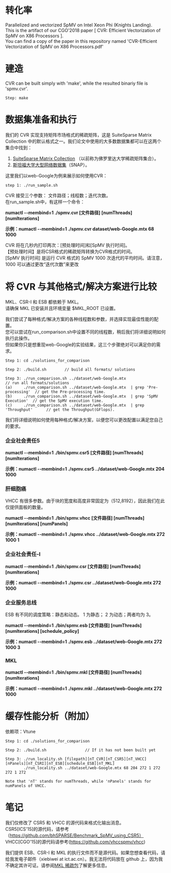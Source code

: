 # 转化率

Parallelized and vectorized SpMV on Intel Xeon Phi (Knights Landing). <br> This is the artifact of our CGO'2018 paper [ CVR: Efficient Vectorization of SpMV on X86 Processors ]. <br> You can find a copy of the paper in this repository named 'CVR-Efficient Vectorization of SpMV on X86 Processors.pdf'

# 建造

CVR can be built simply with 'make', while the resulted binariy file is 'spmv.cvr'.

```
Step: make
```

# 数据集准备和执行

我们的 CVR 实现支持矩阵市场格式的稀疏矩阵，这是 SuiteSparse Matrix Collection 中的默认格式之一。我们论文中使用的大多数数据集都可以在这两个集合中找到：

1. [SuiteSparse Matrix Collection](https://sparse.tamu.edu) （以前称为佛罗里达大学稀疏矩阵集合）。
2. [斯坦福大学大型网络数据集](http://snap.stanford.edu/data/)（SNAP）。

这里我们以web-Google为例来展示如何使用CVR：

```
step 1: ./run_sample.sh
```

CVR 接受三个参数： 文件路径；线程数；迭代次数。<br>在run_sample.sh中，有这样一个命令：

**numactl --membind=1 ./spmv.cvr [文件路径] [numThreads] [numIterations]**

**示例：numactl --membind=1 ./spmv.cvr dataset/web-Google.mtx 68 1000**

CVR 将在几秒内打印两次：[预处理时间]和[SpMV 执行时间]。<br> 【预处理时间】是将CSR格式的稀疏矩阵转换为CVR格式的时间。<br> [SpMV 执行时间] 是运行 CVR 格式的 SpMV 1000 次迭代的平均时间。请注意，1000 可以通过更改“迭代次数”来更改<br>

# 将 CVR 与其他格式/解决方案进行比较

MKL、CSR-I 和 ESB 都依赖于 MKL。<br>请确保 MKL 已安装并且环境变量 $MKL_ROOT 已设置。<br>

我们尝试了每种格式/解决方案的各种线程数和参数，并选择实现最佳性能的配置。<br>您可以尝试在run_comparison.sh中设置不同的线程数，稍后我们将详细说明如何执行此操作。<br>但如果你只是想重现web-Google的实验结果，这三个步骤绝对可以满足你的需求。<br>

```
Step 1: cd ./solutions_for_comparison

Step 2: ./build.sh        // build all formats/ solutions

Step 3: ./run_comparison.sh ../dataset/web-Google.mtx                           // run all formats/solutions
(a)     ./run_comparison.sh ../dataset/web-Google.mtx  | grep 'Pre-processing'  // get the Pre-processing time.
(b)     ./run_comparison.sh ../dataset/web-Google.mtx  | grep 'SpMV Execution'  // get the SpMV execution time.
(c)     ./run_comparison.sh ../dataset/web-Google.mtx  | grep 'Throughput'      // get the Throughput(GFlops).
```

我们将详细说明如何使用每种格式/解决方案，以便您可以更改配置以满足您自己的要求。

### 企业社会责任5

**numactl --membind=1 ./bin/spmv.csr5 [文件路径] [numThreads] [numIterations]**

**示例：numactl --membind=1 ./spmv.csr5 ../dataset/web-Google.mtx 204 1000**

### 肝细胞癌

VHCC 有很多参数。由于块的宽度和高度非常固定为（512,8192），因此我们在此仅提供面板的数量。

**numactl --membind=1 ./bin/spmv.vhcc [文件路径] [numThreads] [numIterations] [numPanels]**

**示例：numactl --membind=1 ./spmv.vhcc ../dataset/web-Google.mtx 272 1000 1**

### 企业社会责任-I

**numactl --membind=1 ./bin/spmv.csr [文件路径] [numThreads] [numIterations]**

**示例：numactl --membind=1 ./spmv.csr ../dataset/web-Google.mtx 272 1000**

### 企业服务总线

ESB 有不同的调度策略：静态和动态。 1 为静态； 2 为动态；两者均为 3。<br>

**numactl --membind=1 ./bin/spmv.esb [文件路径] [numThreads] [numIterations] [schedule_policy]**

**示例：numactl --membind=1 ./spmv.esb ../dataset/web-Google.mtx 272 1000 3**

### MKL

**numactl --membind=1 ./bin/spmv.mkl [文件路径] [numThreads] [numIterations]**

**示例：numactl --membind=1 ./spmv.mkl ../dataset/web-Google.mtx 272 1000**

# 缓存性能分析（附加）

依赖项：Vtune

```
Step 1: cd ./solutions_for_comparison
	
Step 2: ./build.sh                 // If it has not been built yet

Step 3: ./run_locality.sh [filepath][nT_CVR][nT_CSR5][nT_VHCC][nPanels][nT_CSRI][nT_ESB][schedule_ESB][nT_MKL]
        ./run_locality.sh ../dataset/web-Google.mtx 68 204 272 1 272 272 1 272

Note that 'nT' stands for numThreads, while 'nPanels' stands for numPanels of VHCC.
```

# 笔记

我们仅修改了 CSR5 和 VHCC 的源代码来格式化输出消息。<br> CSR5[ICS'15]的源代码，请参考（https://github.com/bhSPARSE/Benchmark_SpMV_using_CSR5）<br> VHCC[CGO'15]的源代码请参考(https://github.com/vhccspmv/vhcc)<br>

我们提供 ESB、CSR-I 和 MKL 的执行文件而不是源代码。如果您想查看代码，请给我发电子邮件（xiebiwei at ict.ac.cn）。我无法将代码放在 github 上，因为我不确定其许可证。请参阅[MKL 稀疏包](https://software.intel.com/en-us/articles/intel-math-kernel-library-inspector-executor-sparse-blas-routines)了解更多信息。

